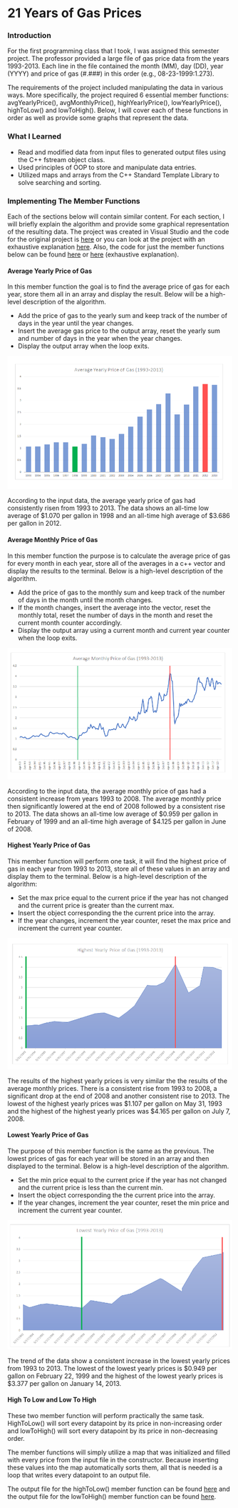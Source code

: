 # 21 Years of Gas Prices

### Introduction

For the first programming class that I took, I was assigned this semester project. The professor provided a large file of gas price data from the years 1993-2013. Each line in the file contained the month (MM), day (DD), year (YYYY) and price of gas (#.###) in this order (e.g., 08-23-1999:1.273).

The requirements of the project included manipulating the data in various ways. More specifically, the project required 6 essential member functions: avgYearlyPrice(), avgMonthlyPrice(), highYearlyPrice(), lowYearlyPrice(), highToLow() and lowToHigh(). Below, I will cover each of these functions in order as well as provide some graphs that represent the data.

### What I Learned

* Read and modified data from input files to generated output files using the C++ fstream object class.
* Used principles of OOP to store and manipulate data entries.
* Utilized maps and arrays from the C++ Standard Template Library to solve searching and sorting.

### Implementing The Member Functions

Each of the sections below will contain similar content. For each section, I will briefly explain the algorithm and provide some graphical representation of the resulting data. The project was created in Visual Studio and the code for the original project is [here](https://github.com/CShatto99/Resume-Projects/tree/master/21YearsOfGasPrices) or you can look at the project with an exhaustive explanation [here](https://github.com/CShatto99/Resume-Projects/tree/master/21YearsOfGasPricesDescriptive). Also, the code for just the member functions below can be found [here](https://github.com/CShatto99/Resume-Projects/blob/master/21YearsOfGasPrices/21YearsOfGasPrices/NewLineMethods.h) or [here](https://github.com/CShatto99/Resume-Projects/blob/master/21YearsOfGasPricesDescriptive/21YearsOfGasPrices/NewLineMethods.h) (exhaustive explanation).

#### Average Yearly Price of Gas

In this member function the goal is to find the average price of gas for each year, store them all in an array and display the result.
Below will be a high-level description of the algorithm.

* Add the price of gas to the yearly sum and keep track of the number of days in the year until the year changes.
* Insert the average gas price to the output array, reset the yearly sum and number of days in the year when the year changes.
* Display the output array when the loop exits.

![AvgYearlyPrice](https://github.com/CShatto99/Resume-Projects/blob/master/READMEImg/AverageYearlyPriceImage.png)

According to the input data, the average yearly price of gas had consistently risen from 1993 to 2013. The data shows an all-time low average of $1.070 per gallon in 1998 and an all-time high average of $3.686 per gallon in 2012.

#### Average Monthly Price of Gas

In this member function the purpose is to calculate the average price of gas for every month in each year, store all of the averages in a c++ vector and display the results to the terminal.
Below is a high-level description of the algorithm.

* Add the price of gas to the monthly sum and keep track of the number of days in the month until the month changes.
* If the month changes, insert the average into the vector, reset the monthly total, reset the number of days in the month and reset the current month counter accordingly.
* Display the output array using a current month and current year counter when the loop exits.

![AvgMonthlyPrice](https://github.com/CShatto99/Resume-Projects/blob/master/READMEImg/AverageMonthlyPrice.png)

According to the input data, the average monthly price of gas had a consistent increase from years 1993 to 2008. The average monthly price then significantly lowered at the end of 2008 followed by a consistent rise to 2013. The data shows an all-time low average of $0.959 per gallon in February of 1999 and an all-time high average of $4.125 per gallon in June of 2008.

#### Highest Yearly Price of Gas

This member function will perform one task, it will find the highest price of gas in each year from 1993 to 2013, store all of these values in an array and display them to the terminal.
Below is a high-level description of the algorithm:

* Set the max price equal to the current price if the year has not changed and the current price is greater than the current max.
* Insert the object corresponding the the current price into the array.
* If the year changes, increment the year counter, reset the max price and increment the current year counter.

![HighYearlyPrice](https://github.com/CShatto99/Resume-Projects/blob/master/READMEImg/HighestYearlyPrice.png)

The results of the highest yearly prices is very similar the the results of the average monthly prices. There is a consistent rise from 1993 to 2008, a significant drop at the end of 2008 and another consistent rise to 2013. The lowest of the highest yearly prices was $1.107 per gallon on May 31, 1993 and the highest of the highest yearly prices was $4.165 per gallon on July 7, 2008.

#### Lowest Yearly Price of Gas

The purpose of this member function is the same as the previous. The lowest prices of gas for each year will be stored in an array and then displayed to the terminal. 
Below is a high-level description of the algorithm.

* Set the min price equal to the current price if the year has not changed and the current price is less than the current min.
* Insert the object corresponding the the current price into the array.
* If the year changes, increment the year counter, reset the min price and increment the current year counter.

![LowYearlyPrice](https://github.com/CShatto99/Resume-Projects/blob/master/READMEImg/LowestYearlyPrice.png)

The trend of the data show a consistent increase in the lowest yearly prices from 1993 to 2013. The lowest of the lowest yearly prices is $0.949 per gallon on February 22, 1999 and the highest of the lowest yearly prices is $3.377 per gallon on January 14, 2013.

#### High To Low and Low To High

These two member function will perform practically the same task. HighToLow() will sort every datapoint by its price in non-increasing order and lowToHigh() will sort every datapoint by its price in non-decreasing order.

The member functions will simply utilize a map that was initialized and filled with every price from the input file in the constructor. Because inserting these values into the map automatically sorts them, all that is needed is a loop that writes every datapoint to an output file.

The output file for the highToLow() member function can be found [here](https://github.com/CShatto99/21YearsOfGasPrices/blob/master/21YearsOfGasPrices/highToLow.txt) and the output file for the lowToHigh() member function can be found [here](https://github.com/CShatto99/21YearsOfGasPrices/blob/master/21YearsOfGasPrices/lowToHigh.txt).
